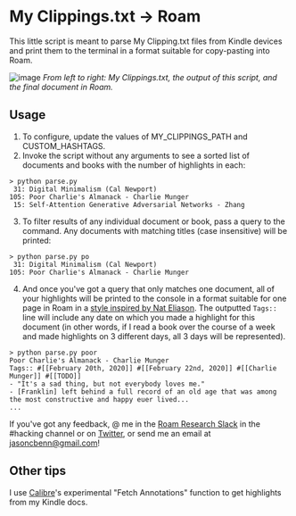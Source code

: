 # My Clippings.txt -> Roam

This little script is meant to parse My Clipping.txt files from Kindle devices and print them to the terminal in a format suitable for copy-pasting into Roam.

![image](https://user-images.githubusercontent.com/2539761/75123278-d93e3700-565a-11ea-8170-f2452f70d570.png)
_From left to right: My Clippings.txt, the output of this script, and the final document in Roam._

## Usage

1. To configure, update the values of MY_CLIPPINGS_PATH and CUSTOM_HASHTAGS.
2. Invoke the script without any arguments to see a sorted list of documents and books with the number of highlights in each:
```
> python parse.py
 31: Digital Minimalism (Cal Newport)
105: Poor Charlie's Almanack - Charlie Munger
 15: Self-Attention Generative Adversarial Networks - Zhang
```
3. To filter results of any individual document or book, pass a query to the command. Any documents with matching titles (case insensitive) will be printed:
```
> python parse.py po
 31: Digital Minimalism (Cal Newport)
105: Poor Charlie's Almanack - Charlie Munger
```
4. And once you've got a query that only matches one document, all of your highlights will be printed to the console in a format suitable for one page in Roam in a [style inspired by Nat Eliason](https://twitter.com/jasoncbenn/status/1227746265724702720). The outputted `Tags::` line will include any date on which you made a highlight for this document (in other words, if I read a book over the course of a week and made highlights on 3 different days, all 3 days will be represented).
```
> python parse.py poor
Poor Charlie's Almanack - Charlie Munger
Tags:: #[[February 20th, 2020]] #[[February 22nd, 2020]] #[[Charlie Munger]] #[[TODO]]
- "It's a sad thing, but not everybody loves me."
- [Franklin] left behind a full record of an old age that was among the most constructive and happy euer lived...
...
```

If you've got any feedback, @ me in the [Roam Research Slack](https://roamresearch.slack.com/join/shared_invite/enQtODg3NjIzODEwNDgwLTdhMjczMGYwN2YyNmMzMDcyZjViZDk0MTA2M2UxOGM5NTMxNDVhNDE1YWVkNTFjMGM4OTE3MTQ3MjEzNzE1MTA) in the #hacking channel or on [Twitter](https://twitter.com/jasoncbenn), or send me an email at jasoncbenn@gmail.com! 

## Other tips

I use [Calibre](https://calibre-ebook.com/)'s experimental "Fetch Annotations" function to get highlights from my Kindle docs.
